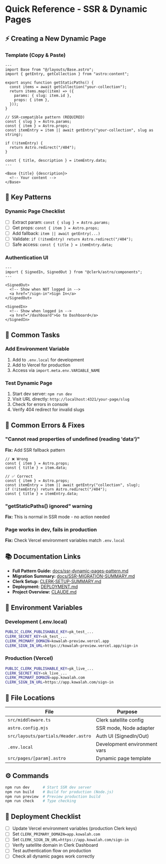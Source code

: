 # Quick Reference - SSR & Dynamic Pages

## ⚡ Creating a New Dynamic Page

### Template (Copy & Paste)
```astro
---
import Base from "@/layouts/Base.astro";
import { getEntry, getCollection } from "astro:content";

export async function getStaticPaths() {
  const items = await getCollection("your-collection");
  return items.map((item) => ({
    params: { slug: item.id },
    props: { item },
  }));
}

// SSR-compatible pattern (REQUIRED)
const { slug } = Astro.params;
const { item } = Astro.props;
const itemEntry = item || await getEntry("your-collection", slug as string);

if (!itemEntry) {
  return Astro.redirect("/404");
}

const { title, description } = itemEntry.data;
---

<Base {title} {description}>
  <!-- Your content -->
</Base>
```

## 🔑 Key Patterns

### Dynamic Page Checklist
- [ ] Extract param: `const { slug } = Astro.params;`
- [ ] Get props: `const { item } = Astro.props;`
- [ ] Add fallback: `item || await getEntry(...)`
- [ ] Validate: `if (!itemEntry) return Astro.redirect("/404");`
- [ ] Safe access: `const { title } = itemEntry.data;`

### Authentication UI
```astro
---
import { SignedIn, SignedOut } from "@clerk/astro/components";
---

<SignedOut>
  <!-- Show when NOT logged in -->
  <a href="/sign-in">Sign In</a>
</SignedOut>

<SignedIn>
  <!-- Show when logged in -->
  <a href="/dashboard">Go to Dashboard</a>
</SignedIn>
```

## 📝 Common Tasks

### Add Environment Variable
1. Add to `.env.local` for development
2. Add to Vercel for production
3. Access via `import.meta.env.VARIABLE_NAME`

### Test Dynamic Page
1. Start dev server: `npm run dev`
2. Visit URL directly: `http://localhost:4321/your-page/slug`
3. Check for errors in console
4. Verify 404 redirect for invalid slugs

## 🚨 Common Errors & Fixes

### "Cannot read properties of undefined (reading 'data')"
**Fix:** Add SSR fallback pattern
```astro
// ❌ Wrong
const { item } = Astro.props;
const { title } = item.data;

// ✅ Correct
const { item } = Astro.props;
const itemEntry = item || await getEntry("collection", slug);
if (!itemEntry) return Astro.redirect("/404");
const { title } = itemEntry.data;
```

### "getStaticPaths() ignored" warning
**Fix:** This is normal in SSR mode - no action needed

### Page works in dev, fails in production
**Fix:** Check Vercel environment variables match `.env.local`

## 📚 Documentation Links

- **Full Pattern Guide:** [docs/ssr-dynamic-pages-pattern.md](./ssr-dynamic-pages-pattern.md)
- **Migration Summary:** [docs/SSR-MIGRATION-SUMMARY.md](./SSR-MIGRATION-SUMMARY.md)
- **Clerk Setup:** [CLERK-SETUP-SUMMARY.md](./CLERK-SETUP-SUMMARY.md)
- **Deployment:** [DEPLOYMENT.md](./DEPLOYMENT.md)
- **Project Overview:** [CLAUDE.md](../CLAUDE.md)

## 🔧 Environment Variables

### Development (.env.local)
```bash
PUBLIC_CLERK_PUBLISHABLE_KEY=pk_test_...
CLERK_SECRET_KEY=sk_test_...
CLERK_PRIMARY_DOMAIN=kowalah-preview.vercel.app
CLERK_SIGN_IN_URL=https://kowalah-preview.vercel.app/sign-in
```

### Production (Vercel)
```bash
PUBLIC_CLERK_PUBLISHABLE_KEY=pk_live_...
CLERK_SECRET_KEY=sk_live_...
CLERK_PRIMARY_DOMAIN=app.kowalah.com
CLERK_SIGN_IN_URL=https://app.kowalah.com/sign-in
```

## 🎯 File Locations

| File | Purpose |
|------|---------|
| `src/middleware.ts` | Clerk satellite config |
| `astro.config.mjs` | SSR mode, Node adapter |
| `src/layouts/partials/Header.astro` | Auth UI (SignedIn/Out) |
| `.env.local` | Development environment vars |
| `src/pages/[param].astro` | Dynamic page template |

## ⚙️ Commands

```bash
npm run dev      # Start SSR dev server
npm run build    # Build for production (Node.js)
npm run preview  # Preview production build
npm run check    # Type checking
```

## 🚀 Deployment Checklist

- [ ] Update Vercel environment variables (production Clerk keys)
- [ ] Set `CLERK_PRIMARY_DOMAIN=app.kowalah.com`
- [ ] Set `CLERK_SIGN_IN_URL=https://app.kowalah.com/sign-in`
- [ ] Verify satellite domain in Clerk Dashboard
- [ ] Test authentication flow on production
- [ ] Check all dynamic pages work correctly
